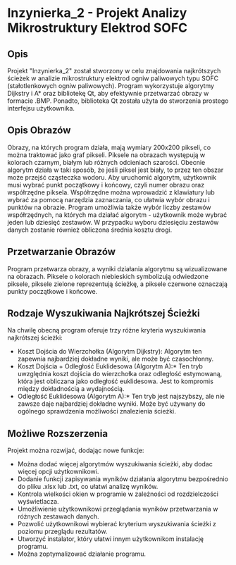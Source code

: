# **Inzynierka_2 - Projekt Analizy Mikrostruktury Elektrod SOFC**

## **Opis**

Projekt "Inzynierka_2" został stworzony w celu znajdowania najkrótszych ścieżek w analizie mikrostruktury elektrod ogniw paliwowych typu SOFC (stałotlenkowych ogniw paliwowych). Program wykorzystuje algorytmy Dijkstry i A* oraz bibliotekę Qt, aby efektywnie przetwarzać obrazy w formacie .BMP. Ponadto, biblioteka Qt została użyta do stworzenia prostego interfejsu użytkownika.

## **Opis Obrazów**

Obrazy, na których program działa, mają wymiary 200x200 pikseli, co można traktować jako graf pikseli. Piksele na obrazach występują w kolorach czarnym, białym lub różnych odcieniach szarości. Obecnie algorytm działa w taki sposób, że jeśli piksel jest biały, to przez ten obszar może przejść cząsteczka wodoru. Aby uruchomić algorytm, użytkownik musi wybrać punkt początkowy i końcowy, czyli numer obrazu oraz współrzędne piksela. Współrzędne można wprowadzić z klawiatury lub wybrać za pomocą narzędzia zaznaczania, co ułatwia wybór obrazu i punktów na obrazie. Program umożliwia także wybór liczby zestawów współrzędnych, na których ma działać algorytm - użytkownik może wybrać jeden lub dziesięć zestawów. W przypadku wyboru dziesięciu zestawów danych zostanie również obliczona średnia kosztu drogi.

## **Przetwarzanie Obrazów**

Program przetwarza obrazy, a wyniki działania algorytmu są wizualizowane na obrazach. Piksele o kolorach niebieskich symbolizują odwiedzone piksele, piksele zielone reprezentują ścieżkę, a piksele czerwone oznaczają punkty początkowe i końcowe.

## **Rodzaje Wyszukiwania Najkrótszej Ścieżki**
Na chwilę obecną program oferuje trzy różne kryteria wyszukiwania najkrótszej ścieżki:

- Koszt Dojścia do Wierzchołka (Algorytm Dijkstry): Algorytm ten zapewnia najbardziej dokładne wyniki, ale może być czasochłonny.<br>
- Koszt Dojścia + Odległość Euklidesowa (Algorytm A):* Ten tryb uwzględnia koszt dojścia do wierzchołka oraz odległość estymowaną, która jest obliczana jako odległość euklidesowa. Jest to kompromis między dokładnością a wydajnością.<br>
- Odległość Euklidesowa (Algorytm A):* Ten tryb jest najszybszy, ale nie zawsze daje najbardziej dokładne wyniki. Może być używany do ogólnego sprawdzenia możliwości znalezienia ścieżki.<br>

## **Możliwe Rozszerzenia**
Projekt można rozwijać, dodając nowe funkcje:

- Można dodać więcej algorytmów wyszukiwania ścieżki, aby dodac więcej opcji użytkownikowi.<br>
- Dodanie funkcji zapisywania wyników działania algorytmu bezpośrednio do pliku .xlsx lub .txt, co ułatwi analizę wyników.<br>
- Kontrola wielkości okien w programie w zależności od rozdzielczości wyświetlacza.
- Umożliwienie użytkownikowi przeglądania wyników przetwarzania w różnych zestawach danych.<br>
- Pozwolić użytkownikowi wybierać kryterium wyszukiwania ścieżki z poziomu przeglądu rezultatów.<br>
- Utworzyć instalator, który ułatwi innym użytkownikom instalację programu.<br>
- Można zoptymalizować działanie programu.<br>

